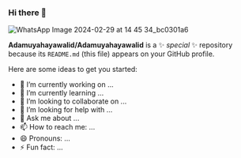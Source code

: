 ### Hi there 👋

![WhatsApp Image 2024-02-29 at 14 45 34_bc0301a6](https://github.com/Adamuyahayawalid/Adamuyahayawalid/assets/120284616/08c312ac-e396-41f1-a191-a9297773359d)


**Adamuyahayawalid/Adamuyahayawalid** is a ✨ _special_ ✨ repository because its `README.md` (this file) appears on your GitHub profile.

Here are some ideas to get you started:

- 🔭 I’m currently working on ...
- 🌱 I’m currently learning ...
- 👯 I’m looking to collaborate on ...
- 🤔 I’m looking for help with ...
- 💬 Ask me about ...
- 📫 How to reach me: ...
- 😄 Pronouns: ...
- ⚡ Fun fact: ...

